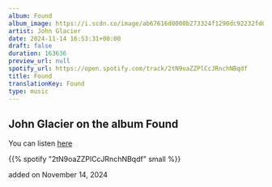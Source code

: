 ```yaml
---
album: Found
album_image: https://i.scdn.co/image/ab67616d0000b273324f1290dc92232fd04e617a
artist: John Glacier
date: 2024-11-14 16:53:31+00:00
draft: false
duration: 163636
preview_url: null
spotify_url: https://open.spotify.com/track/2tN9oaZZPlCcJRnchNBqdf
title: Found
translationKey: Found
type: music
---
```


## John Glacier on the album Found

You can listen [here](https://open.spotify.com/track/2tN9oaZZPlCcJRnchNBqdf)

{{% spotify "2tN9oaZZPlCcJRnchNBqdf" small %}}

added on November 14, 2024